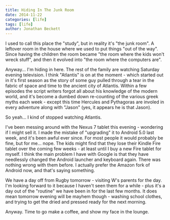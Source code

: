 ```yaml
---
title: Hiding In The Junk Room
date: 2014-11-22
categories: [life]
tags: [life]
author: Jonathan Beckett
---
```


I used to call this place the "study", but in reality it's "the junk room". A leftover room in the house where we used to put things "out of the way". Since having the children the room became "the room where the kids won't wreck stuff", and then it evolved into "the room where the computers are".

Anyway... I'm hiding in here. The rest of the family are watching Saturday evening television. I think "Atlantis" is on at the moment - which started out in it's first season as the story of some guy pulled through a tear in the fabric of space and time to the ancient city of Atlantis. Within a few episodes the script writers forgot all about his knowledge of the modern world, and it's become a dumbed down re-counting of the various greek myths each week - except this time Hercules and Pythagoras are involed in every adventure along with "Jason" (yes, it appears he is that Jason).

So yeah... I kind of stopped watching Atlantis.

I've been messing around with the Nexus 7 tablet this evening - wondering if I might sell it. I made the mistake of "upgrading" it to Android 5.0 last week, and it's been awful ever since. For most people it would probably be fine, but for me... nope. The kids might find that they lose their Kindle Fire tablet over the coming few weeks - at least until I buy a new Fire tablet for myself. I think the main problem I have with Google is that they have needlessly changed the Android launcher and keyboard again. There was nothing wrong with them before. I actually prefer the Amazon fork of Android now, and that's saying something.

We have a day off from Rugby tomorrow - visiting W's parents for the day. I'm looking forward to it because I haven't seen them for a while - plus it's a day out of the "routine" we have been in for the last few months. It does mean tomorrow evening will be mayhem though - washing school clothes, and trying to get the dried and pressed ready for the next morning.

Anyway. Time to go make a coffee, and show my face in the lounge.
